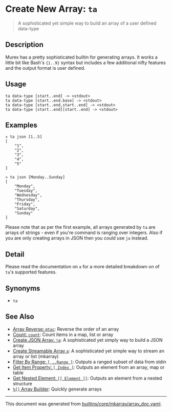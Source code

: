 # Create New Array: `ta`

> A sophisticated yet simple way to build an array of a user defined data-type

## Description

Murex has a pretty sophisticated builtin for generating arrays. It works
a little bit like Bash's `{1..9}` syntax but includes a few additional nifty
features and the output format is user defined.

## Usage

```
ta data-type [start..end] -> <stdout>
ta data-type [start..end.base] -> <stdout>
ta data-type [start..end,start..end] -> <stdout>
ta data-type [start..end][start..end] -> <stdout>
```

## Examples

```
» ta json [1..5]
[
    "1",
    "2",
    "3",
    "4",
    "5"
]
```

```
» ta json [Monday..Sunday]
[
    "Monday",
    "Tuesday",
    "Wednesday",
    "Thursday",
    "Friday",
    "Saturday",
    "Sunday"
]
```

Please note that as per the first example, all arrays generated by `ta` are
arrays of strings - even if you're command is ranging over integers. Also
if you are only creating arrays in JSON then you could use `ja` instead.

## Detail

Please read the documentation on `a` for a more detailed breakdown on of
`ta`'s supported features.

## Synonyms

* `ta`


## See Also

* [Array Reverse: `mtac`](../commands/mtac.md):
  Reverse the order of an array
* [Count: `count`](../commands/count.md):
  Count items in a map, list or array
* [Create JSON Array: `ja`](../commands/ja.md):
  A sophisticated yet simply way to build a JSON array
* [Create Streamable Array `a`](../commands/a.md):
  A sophisticated yet simple way to stream an array or list (mkarray)
* [Filter By Range: `[ ..Range ]`](../parser/range.md):
  Outputs a ranged subset of data from stdin
* [Get Item Property: `[ Index ]`](../parser/item-index.md):
  Outputs an element from an array, map or table
* [Get Nested Element: `[[ Element ]]`](../parser/element.md):
  Outputs an element from a nested structure
* [`%[]` Array Builder](../parser/create-array.md):
  Quickly generate arrays

<hr/>

This document was generated from [builtins/core/mkarray/array_doc.yaml](https://github.com/lmorg/murex/blob/master/builtins/core/mkarray/array_doc.yaml).